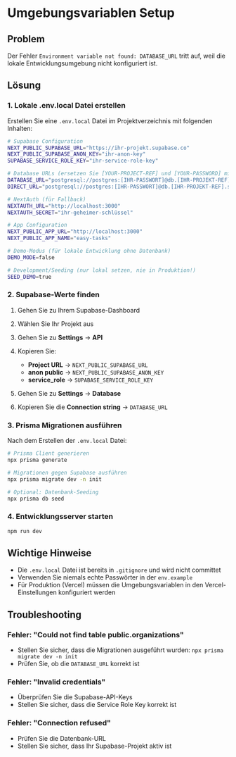 # Umgebungsvariablen Setup

## Problem
Der Fehler `Environment variable not found: DATABASE_URL` tritt auf, weil die lokale Entwicklungsumgebung nicht konfiguriert ist.

## Lösung

### 1. Lokale .env.local Datei erstellen

Erstellen Sie eine `.env.local` Datei im Projektverzeichnis mit folgenden Inhalten:

```bash
# Supabase Configuration
NEXT_PUBLIC_SUPABASE_URL="https://ihr-projekt.supabase.co"
NEXT_PUBLIC_SUPABASE_ANON_KEY="ihr-anon-key"
SUPABASE_SERVICE_ROLE_KEY="ihr-service-role-key"

# Database URLs (ersetzen Sie [YOUR-PROJECT-REF] und [YOUR-PASSWORD] mit Ihren echten Werten)
DATABASE_URL="postgresql://postgres:[IHR-PASSWORT]@db.[IHR-PROJEKT-REF].supabase.co:5432/postgres"
DIRECT_URL="postgresql://postgres:[IHR-PASSWORT]@db.[IHR-PROJEKT-REF].supabase.co:5432/postgres"

# NextAuth (für Fallback)
NEXTAUTH_URL="http://localhost:3000"
NEXTAUTH_SECRET="ihr-geheimer-schlüssel"

# App Configuration
NEXT_PUBLIC_APP_URL="http://localhost:3000"
NEXT_PUBLIC_APP_NAME="easy-tasks"

# Demo-Modus (für lokale Entwicklung ohne Datenbank)
DEMO_MODE=false

# Development/Seeding (nur lokal setzen, nie in Produktion!)
SEED_DEMO=true
```

### 2. Supabase-Werte finden

1. Gehen Sie zu Ihrem Supabase-Dashboard
2. Wählen Sie Ihr Projekt aus
3. Gehen Sie zu **Settings** → **API**
4. Kopieren Sie:
   - **Project URL** → `NEXT_PUBLIC_SUPABASE_URL`
   - **anon public** → `NEXT_PUBLIC_SUPABASE_ANON_KEY`
   - **service_role** → `SUPABASE_SERVICE_ROLE_KEY`

5. Gehen Sie zu **Settings** → **Database**
6. Kopieren Sie die **Connection string** → `DATABASE_URL`

### 3. Prisma Migrationen ausführen

Nach dem Erstellen der `.env.local` Datei:

```bash
# Prisma Client generieren
npx prisma generate

# Migrationen gegen Supabase ausführen
npx prisma migrate dev -n init

# Optional: Datenbank-Seeding
npx prisma db seed
```

### 4. Entwicklungsserver starten

```bash
npm run dev
```

## Wichtige Hinweise

- Die `.env.local` Datei ist bereits in `.gitignore` und wird nicht committet
- Verwenden Sie niemals echte Passwörter in der `env.example`
- Für Produktion (Vercel) müssen die Umgebungsvariablen in den Vercel-Einstellungen konfiguriert werden

## Troubleshooting

### Fehler: "Could not find table public.organizations"
- Stellen Sie sicher, dass die Migrationen ausgeführt wurden: `npx prisma migrate dev -n init`
- Prüfen Sie, ob die `DATABASE_URL` korrekt ist

### Fehler: "Invalid credentials"
- Überprüfen Sie die Supabase-API-Keys
- Stellen Sie sicher, dass die Service Role Key korrekt ist

### Fehler: "Connection refused"
- Prüfen Sie die Datenbank-URL
- Stellen Sie sicher, dass Ihr Supabase-Projekt aktiv ist
